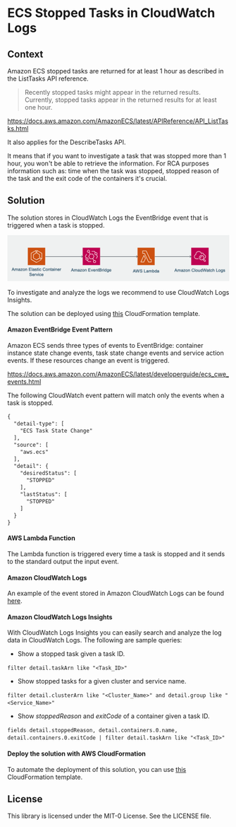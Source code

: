 # ECS Stopped Tasks in CloudWatch Logs

## Context

Amazon ECS stopped tasks are returned for at least 1 hour as described in the ListTasks API reference.

> Recently stopped tasks might appear in the returned results. Currently, stopped tasks appear in the returned results for at least one hour.

https://docs.aws.amazon.com/AmazonECS/latest/APIReference/API_ListTasks.html

It also applies for the DescribeTasks API.

It means that if you want to investigate a task that was stopped more than 1 hour, you won't be able to retrieve the information. For RCA purposes information such as: time when the task was stopped, stopped reason of the task and the exit code of the containers it's crucial.

## Solution

The solution stores in CloudWatch Logs the EventBridge event that is triggered when a task is stopped.

![Diagram](images/diagram.png)

To investigate and analyze the logs we recommend to use CloudWatch Logs Insights.

The solution can be deployed using [this](ecs-stopped-tasks-cwlogs.yaml) CloudFormation template.

#### Amazon EventBridge Event Pattern

Amazon ECS sends three types of events to EventBridge: container instance state change events, task state change events and service action events. If these resources change an event is triggered.

https://docs.aws.amazon.com/AmazonECS/latest/developerguide/ecs_cwe_events.html

The following CloudWatch event pattern will match only the events when a task is stopped.

```
{
  "detail-type": [
    "ECS Task State Change"
  ],
  "source": [
    "aws.ecs"
  ],
  "detail": {
    "desiredStatus": [
      "STOPPED"
    ],
    "lastStatus": [
      "STOPPED"
    ]
  }
}
```

#### AWS Lambda Function

The Lambda function is triggered every time a task is stopped and it sends to the standard output the input event.

#### Amazon CloudWatch Logs

An example of the event stored in Amazon CloudWatch Logs can be found [here](cw-event.json).

#### Amazon CloudWatch Logs Insights

With CloudWatch Logs Insights you can easily search and analyze the log data in CloudWatch Logs. The following are sample queries:

- Show a stopped task given a task ID.

`filter detail.taskArn like "<Task_ID>"`

- Show stopped tasks for a given cluster and service name.

`filter detail.clusterArn like "<Cluster_Name>" and detail.group like "<Service_Name>"`

- Show *stoppedReason* and *exitCode* of a container given a task ID.

`fields detail.stoppedReason, detail.containers.0.name, detail.containers.0.exitCode | filter detail.taskArn like "<Task_ID>"`

#### Deploy the solution with AWS CloudFormation

To automate the deployment of this solution, you can use [this](ecs-stopped-tasks-cwlogs.yaml) CloudFormation template.

## License

This library is licensed under the MIT-0 License. See the LICENSE file.
